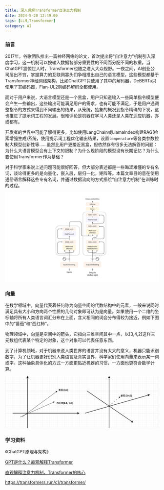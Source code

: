 ```yaml
---
title: 深入理解Transformer自注意力机制
date: 2024-5-20 12:49:00
tags: [LLM,Transformer]
category: AI
---
```


### 前言

2017年，谷歌团队推出一篇神经网络的论文，首次提出将"自注意力"机制引入深度学习，这一机制可以按输入数据各部分重要性的不同而分配不同的权重。当ChatGPT震惊世人时，Transformer也随之进入大众视野。一夜之间，AI创业公司层出不穷，掌握算力的互联网寡头们争相推出自己的语言模型，这些模型都基于Transformer神经网络架构，比如ChatGPT只使用了其中的解码器，DeBERTa只使用了其编码器，Flan-UL2则编码解码全都使用。

而对于用户来说，大语言模型还是一个黑盒，用户只知道输入一些简单指令模型便会产生一些输出，这些输出可能满足用户的需求，也有可能不满足，于是用户通调整指令的方式来得到不同输出的结果，从笼统，抽象的概况到指令精确的下发，这也推进了提示词工程的发展。很难评论是机器在学习人类还是人类在适应机器，亦或都有。

开发者的世界中可能了解得更多，比如使用LangChain或LlamaIndex构建RAG(检索增强生成)系统，使用提示词工程优化输出结果，设置`temperature`等各类参数控制大模型创新性等……虽然比用户更接近黑盒，但依然存有很多无法解答的问题：为什么大语言模型会有上下文的限制？为什么现阶段的模型没有长期记忆？为什么要使用Transformer作为基础？

对于科学家来说上述问题可能很好回答，但大部分表述都是一些晦涩难懂的专有名词，谈论得更多的是向量化，嵌入层，层归一化，矩阵等。本篇文章目的意在使用通俗语言解释这些专有名词，并通过数据流向的方式描绘“自注意力机制”在训练时的过程。

![image-20240523233355443](https://raw.githubusercontent.com/AnAnonymousFriend/images/main/image-20240523233355443.png)

### 向量

在数学领域中，向量代表着任何称为向量空间的代数结构中的元素，一般来说同时满足具有大小和方向两个性质的几何对象即可认为是向量。如果使用一个二维的坐标轴将所有人类语言词汇分布在上面，含义相同的词会分布得较为接近，例如下图中的“番茄”和“西红柿”。

物理领域中，向量是空间中的箭头，它指向三维空间其中一点，以[3,4,2]这样三元数组代表某个特定的对象，这个对象可以代表任意东西。

到了计算机领域，对于机器来说人类世界的语言并没有太大的意义，机器只能识别数字，为了让机器更好识别人类语言及真实世界，科学家们使用向量来表示某一词或字。这种抽象具体化的方式一方面更贴近机器的习惯，一方面也更符合数学计算。

![image-20240524142225880](https://raw.githubusercontent.com/AnAnonymousFriend/images/main/image-20240524142225880.png)











### 学习资料

《ChatGPT原理与架构》

[GPT是什么？直观解释Transformer](https://www.bilibili.com/video/BV13z421U7cs?vd_source=c35ebf3f8a69ea3c94ec04093aaae458)

[直观解释注意力机制，Transformer的核心](https://www.bilibili.com/video/BV1TZ421j7Ke?vd_source=c35ebf3f8a69ea3c94ec04093aaae458)

https://transformers.run/c1/transformer/





